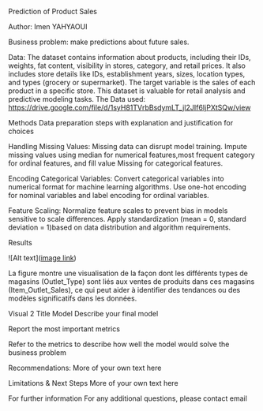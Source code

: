 Prediction of Product Sales

Author: Imen YAHYAOUI

Business problem:
make predictions about future sales.

Data:
The dataset contains information about products, including their IDs, weights, fat content, visibility in stores, category, and retail prices. It also includes store details like IDs, establishment years, sizes, location types, and types (grocery or supermarket). The target variable is the sales of each product in a specific store. This dataset is valuable for retail analysis and predictive modeling tasks.
The Data used: https://drive.google.com/file/d/1syH81TVrbBsdymLT_jl2JIf6IjPXtSQw/view

Methods
Data preparation steps with explanation and justification for choices

Handling Missing Values:
Missing data can disrupt model training. Impute missing values using median for numerical features,most frequent category for ordinal features, and fill value Missing for categorical features.

Encoding Categorical Variables:
Convert categorical variables into numerical format for machine learning algorithms. Use one-hot encoding for nominal variables and label encoding for ordinal variables.

Feature Scaling:
Normalize feature scales to prevent bias in models sensitive to scale differences. Apply standardization (mean = 0, standard deviation = 1)based on data distribution and algorithm requirements.

Results

![Alt text]([image link](https://github.com/Imen-Yahyaoui/Prediction-of-Product-Sales/blob/main/Sh%C3%A9ma1.png))





La figure montre une visualisation de la façon dont les différents types de magasins (Outlet_Type) sont liés aux ventes de produits dans ces magasins (Item_Outlet_Sales), ce qui peut aider à identifier des tendances ou des modèles significatifs dans les données.

Visual 2 Title
Model
Describe your final model

Report the most important metrics

Refer to the metrics to describe how well the model would solve the business problem

Recommendations:
More of your own text here

Limitations & Next Steps
More of your own text here

For further information
For any additional questions, please contact email
